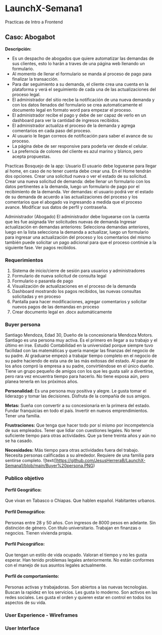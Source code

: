 # LaunchX-Semana1
Practicas de Intro a Frontend

## Caso: Abogabot 
**Descripción:**

- Es un despacho de abogados que quiere automatizar las demandas de sus clientes, esto lo harán a traves de una página web llenando un formulario.
- Al momento de llenar el formulario se manda al proceso de pago para finalizar la transacción.
- Para dar seguimiento a su demanda, el cliente crea una cuenta en la plataforma y verá el seguimiento de cada una de las actualizaciones del proceso legal.
- El administrador del sitio recbe la notificación de una nueva demanda y con los datos llenados del formulario se crea automaticamente el documento legal en formato word para empezar el proceso.
- El administrador recibe el pago y debe de ser capaz de verlo en un dashboard para ver la cantidad de ingresos recibidos.
- El administrador actualiza el proceso de la demanda y agrega comentarios en cada paso del proceso.
- Al usuario le llegan correos de notificación para saber el avance de su proceso.
- La página debe de ser responsive para poderla ver desde el celular.
- La preferncia de colores del cliente es azul marino y blanco, pero acepta propuestas.

Practicas
Bosquejo de la app:
Usuario
El usuario debe loguearse para llegar al home, en caso de no tener cuenta debe crear una. En el Home tendrán dos opciones. Crear una solicitud nueva o ver el estado de su solicitud. Crear una nueva solicitud de demanda: debe llenar un formulario con los datos pertinentes a la demanda, luego un formulario de pago por el recibimiento de la demanda. Ver demandas: el usuario podrá ver el estado de su demanda de acuerdo a las actualizaciones del proceso y los comentarios que el abogado va ingresando a medida que el proceso avance. Modificar sus datos de perfil y contraseña.

Administrador (Abogado)
El administrador debe loguearse con la cuenta que les fue asignada Ver solicitudes nuevas de demanda Ingresar actualización en demandas anteriores: Selecciona demandas anteriores, luego en la lista selecciona la demanda a actualizar, luego un formulario para ingresar una actualización del proceso y los comentarios del mismo también puede solicitar un pago adicional para que el proceso continúe a la siguiente fase. Ver pagos recibidos.




### Requerimientos
1. Sistema de inicio/cierre de sesión para usuarios y administradores
2. Formulario de nueva solicitud de consulta legal
3. Formulario o pasarela de pago
4. Visualización de actualizaciones en el proceso de la demanda
6. Dashboard mostrando los pagos recibidos, las nuevas consultas solicitadas y en proceso
7. Pantalla para hacer modificaciones, agregar comentarios y solicitar nuevos pagos de las demandas en proceso
8. Crear documento legal en .docx automáticamente

### Buyer persona
Santiago Mendoza, Edad 30, Dueño de la concesionaria Mendoza Motors. Santiago es una persona muy activa. Es el primero en llegar a su trabajo y el último en irse. Estudió Contabilidad en la universidad porque siempre tuvo facilidad con las matemáticas y quería manejar las finanzas del negocio de su padre. Al graduarse empezó a trabajar tiempo completo en el negocio de su padre haciendo de esta una de las más exitosas del estado. Al pasar de los años compró la empresa a su padre, convirtiéndose en el único dueño. Tiene un grupo pequeño de amigos con los que les gusta salir a divertirse, pero rara vez encuentra tiempo para hacerlo. No tiene esposa aún, pero planea tenerla en los próximos años.

**Personalidad:** Es una persona muy positiva y alegre. Le gusta tomar el liderazgo y tomar las decisiones. Disfruta de la compañía de sus amigos.

**Metas:** Sueña con convertir a su concesionaria en la primera del estado. Fundar franquicias en todo el país. Invertir en nuevos emprendimientos. Tener una familia.

**Frustraciones:** Que tenga que hacer todo por sí mismo por incompetencia de sus empleados. Tener que lidiar con cuestiones legales. No tener suficiente tiempo para otras actividades. Que ya tiene treinta años y aún no se ha casado.

**Necesidades:** Más tiempo para otras actividades fuera del trabajo. Necesita personas calificadas a su alrededor. Requiere de una familia para sentirse completo.
![text(]https://github.com/JesusHerreraB/LaunchX-Semana1/blob/main/Buyer%20persona.PNG)
### Publico objetivo
#### Perfil Geográfico:
Que vivan en Tabasco o Chiapas.
Que hablen español.
Habitantes urbanos.
#### Perfil Demográfico:
Personas entre 28 y 50 años.
Con ingresos de 8000 pesos en adelante.
Sin distinción de género.
Con título universitario.
Trabajan en finanzas o negocios.
Tienen vivienda propia.
#### Perfil Psicográfico:
Que tengan un estilo de vida ocupado.
Valoran el tiempo y no les gusta esperar.
Han tenido problemas legales anteriormente.
No están conformes con el manejo de sus asuntos legales actualmente.
#### Perfil de comportamiento:
Personas activas y trabajadoras.
Son abiertos a las nuevas tecnologías.
Buscan la rapidez en los servicios.
Les gusta lo moderno.
Son activos en las redes sociales.
Les gusta el orden y quieren estar en control en todos los aspectos de su vida.

### User Experience - Wireframes

### User Interface
